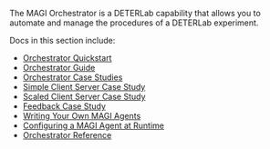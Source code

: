 The MAGI Orchestrator is a DETERLab capability that allows you to automate and manage the procedures of a DETERLab experiment.

Docs in this section include:

- [Orchestrator Quickstart](/orchestrator/orchestrator-quickstart/)
- [Orchestrator Guide](/orchestrator/orchestrator-guide/)
- [Orchestrator Case Studies](/orchestrator/orchestrator-case-studies/)
- [Simple Client Server Case Study](/orchestrator/simple-client-server/)
- [Scaled Client Server Case Study](/orchestrator/scaled-client-server/)
- [Feedback Case Study](/orchestrator/feedback/)
- [Writing Your Own MAGI Agents](/orchestrator/writing-agents/)
- [Configuring a MAGI Agent at Runtime](/orchestrator/agent-configuration/)
- [Orchestrator Reference](/orchestrator/orchestrator-reference/)